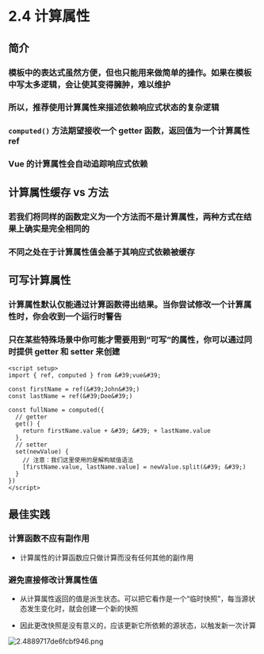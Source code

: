 # 2.4 计算属性

## 简介

### 模板中的表达式虽然方便，但也只能用来做简单的操作。如果在模板中写太多逻辑，会让使其变得臃肿，难以维护

### 所以，推荐使用计算属性来描述依赖响应式状态的复杂逻辑

### `computed()` 方法期望接收一个 getter 函数，返回值为一个计算属性 ref

### Vue 的计算属性会自动追踪响应式依赖

## 计算属性缓存 vs 方法

### 若我们将同样的函数定义为一个方法而不是计算属性，两种方式在结果上确实是完全相同的

### 不同之处在于计算属性值会基于其响应式依赖被缓存

## 可写计算属性

### 计算属性默认仅能通过计算函数得出结果。当你尝试修改一个计算属性时，你会收到一个运行时警告

### 只在某些特殊场景中你可能才需要用到“可写”的属性，你可以通过同时提供 getter 和 setter 来创建

```vue
<script setup>
import { ref, computed } from &#39;vue&#39;

const firstName = ref(&#39;John&#39;)
const lastName = ref(&#39;Doe&#39;)

const fullName = computed({
  // getter
  get() {
    return firstName.value + &#39; &#39; + lastName.value
  },
  // setter
  set(newValue) {
    // 注意：我们这里使用的是解构赋值语法
    [firstName.value, lastName.value] = newValue.split(&#39; &#39;)
  }
})
</script>
```
## 最佳实践

### 计算函数不应有副作用

- 计算属性的计算函数应只做计算而没有任何其他的副作用

### 避免直接修改计算属性值

- 从计算属性返回的值是派生状态。可以把它看作是一个“临时快照”，每当源状态发生变化时，就会创建一个新的快照

- 因此更改快照是没有意义的，应该更新它所依赖的源状态，以触发新一次计算


![2.4889717de6fcbf946.png](https://img.picgo.net/2024/02/10/2.4889717de6fcbf946.png)